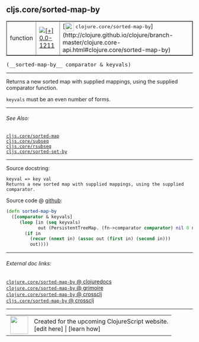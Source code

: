 ## cljs.core/sorted-map-by



 <table border="1">
<tr>
<td>function</td>
<td><a href="https://github.com/cljsinfo/cljs-api-docs/tree/0.0-1211"><img valign="middle" alt="[+] 0.0-1211" title="Added in 0.0-1211" src="https://img.shields.io/badge/+-0.0--1211-lightgrey.svg"></a> </td>
<td>
[<img height="24px" valign="middle" src="http://i.imgur.com/1GjPKvB.png"> <samp>clojure.core/sorted-map-by</samp>](http://clojure.github.io/clojure/branch-master/clojure.core-api.html#clojure.core/sorted-map-by)
</td>
</tr>
</table>


 <samp>
(__sorted-map-by__ comparator & keyvals)<br>
</samp>

---

Returns a new sorted map with supplied mappings, using the supplied comparator
function.

`keyvals` must be an even number of forms.

---


###### See Also:

[`cljs.core/sorted-map`](cljs.core_sorted-map.md)<br>
[`cljs.core/subseq`](cljs.core_subseq.md)<br>
[`cljs.core/rsubseq`](cljs.core_rsubseq.md)<br>
[`cljs.core/sorted-set-by`](cljs.core_sorted-set-by.md)<br>

---


Source docstring:

```
keyval => key val
Returns a new sorted map with supplied mappings, using the supplied comparator.
```


Source code @ [github](https://github.com/clojure/clojurescript/blob/r3148/src/cljs/cljs/core.cljs#L7466-L7474):

```clj
(defn sorted-map-by
  ([comparator & keyvals]
     (loop [in (seq keyvals)
            out (PersistentTreeMap. (fn->comparator comparator) nil 0 nil 0)]
       (if in
         (recur (nnext in) (assoc out (first in) (second in)))
         out))))
```

<!--
Repo - tag - source tree - lines:

 <pre>
clojurescript @ r3148
└── src
    └── cljs
        └── cljs
            └── <ins>[core.cljs:7466-7474](https://github.com/clojure/clojurescript/blob/r3148/src/cljs/cljs/core.cljs#L7466-L7474)</ins>
</pre>

-->

---



###### External doc links:

[`clojure.core/sorted-map-by` @ clojuredocs](http://clojuredocs.org/clojure.core/sorted-map-by)<br>
[`clojure.core/sorted-map-by` @ grimoire](http://conj.io/store/v1/org.clojure/clojure/1.7.0-beta3/clj/clojure.core/sorted-map-by/)<br>
[`clojure.core/sorted-map-by` @ crossclj](http://crossclj.info/fun/clojure.core/sorted-map-by.html)<br>
[`cljs.core/sorted-map-by` @ crossclj](http://crossclj.info/fun/cljs.core.cljs/sorted-map-by.html)<br>

---

 <table>
<tr><td>
<img valign="middle" align="right" width="48px" src="http://i.imgur.com/Hi20huC.png">
</td><td>
Created for the upcoming ClojureScript website.<br>
[edit here] | [learn how]
</td></tr></table>

[edit here]:https://github.com/cljsinfo/cljs-api-docs/blob/master/cljsdoc/cljs.core_sorted-map-by.cljsdoc
[learn how]:https://github.com/cljsinfo/cljs-api-docs/wiki/cljsdoc-files

<!--

This information was too distracting to show to readers, but I'll leave it
commented here since it is helpful to:

- pretty-print the data used to generate this document
- and show how to retrieve that data



The API data for this symbol:

```clj
{:description "Returns a new sorted map with supplied mappings, using the supplied comparator\nfunction.\n\n`keyvals` must be an even number of forms.",
 :ns "cljs.core",
 :name "sorted-map-by",
 :signature ["[comparator & keyvals]"],
 :history [["+" "0.0-1211"]],
 :type "function",
 :related ["cljs.core/sorted-map"
           "cljs.core/subseq"
           "cljs.core/rsubseq"
           "cljs.core/sorted-set-by"],
 :full-name-encode "cljs.core_sorted-map-by",
 :source {:code "(defn sorted-map-by\n  ([comparator & keyvals]\n     (loop [in (seq keyvals)\n            out (PersistentTreeMap. (fn->comparator comparator) nil 0 nil 0)]\n       (if in\n         (recur (nnext in) (assoc out (first in) (second in)))\n         out))))",
          :title "Source code",
          :repo "clojurescript",
          :tag "r3148",
          :filename "src/cljs/cljs/core.cljs",
          :lines [7466 7474]},
 :full-name "cljs.core/sorted-map-by",
 :clj-symbol "clojure.core/sorted-map-by",
 :docstring "keyval => key val\nReturns a new sorted map with supplied mappings, using the supplied comparator."}

```

Retrieve the API data for this symbol:

```clj
;; from Clojure REPL
(require '[clojure.edn :as edn])
(-> (slurp "https://raw.githubusercontent.com/cljsinfo/cljs-api-docs/catalog/cljs-api.edn")
    (edn/read-string)
    (get-in [:symbols "cljs.core/sorted-map-by"]))
```

-->

